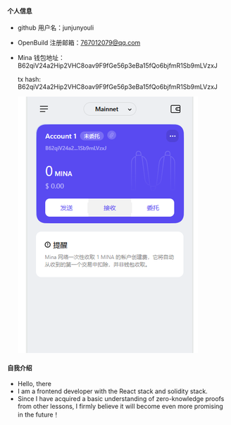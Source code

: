 #### 个人信息

- github 用户名：junjunyouli
- OpenBuild 注册邮箱：767012079@qq.com

- Mina 钱包地址：B62qiV24a2Hip2VHC8oav9F9fGe56p3eBa15fQo6bjfmR1Sb9mLVzxJ

  tx hash: B62qiV24a2Hip2VHC8oav9F9fGe56p3eBa15fQo6bjfmR1Sb9mLVzxJ

    ![alt text](./task1/1.jpg)
#### 自我介绍

- Hello, there
- I am a frontend developer with the React stack and solidity stack.
- Since I have acquired a basic understanding of zero-knowledge proofs from other lessons, I firmly believe it will become even more promising in the future！